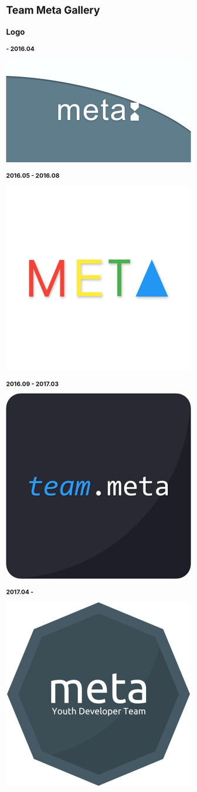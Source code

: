 # Team Meta Gallery

## Logo
### - 2016.04
![logo_0](https://github.com/Team-Meta/Manager/blob/master/res/img_logo_0.png)
### 2016.05 - 2016.08
![logo_1](https://github.com/Team-Meta/Manager/blob/master/res/img_logo_1.png)
### 2016.09 - 2017.03
![logo_2](https://github.com/Team-Meta/Manager/blob/master/res/img_logo_2.png)
### 2017.04 - 
![logo_3](https://github.com/Team-Meta/Manager/blob/master/res/img_logo_3.png)
